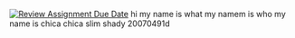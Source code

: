 [![Review Assignment Due Date](https://classroom.github.com/assets/deadline-readme-button-24ddc0f5d75046c5622901739e7c5dd533143b0c8e959d652212380cedb1ea36.svg)](https://classroom.github.com/a/KUeS-Ic6)
hi my name is what my namem is who my name is chica chica slim shady
20070491d

